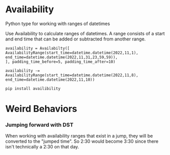 # Availability
Python type for working with ranges of datetimes


Use Availability to calculate ranges of datetimes.  A range consists of a start and end time that can be added or subtracted from another range.

```
availability = Availabilty([
AvailabilityRange(start_time=datetime.datetime(2022,11,1), end_time=datetime.datetime(2022,11,31,23,59,59)),
], padding_time_before=5, padding_time_after=10)

availability -= AvailabilityRange(start_time=datetime.datetime(2022,11,8), end_time=datetime.datetime(2022,11,10))
```

`pip install availibility`


# Weird Behaviors

### Jumping forward with DST

When working with availability ranges that exist in a jump, they will be converted to the "jumped time".  So 2:30 would become 3:30 since there isn't technically a 2:30 on that day.
